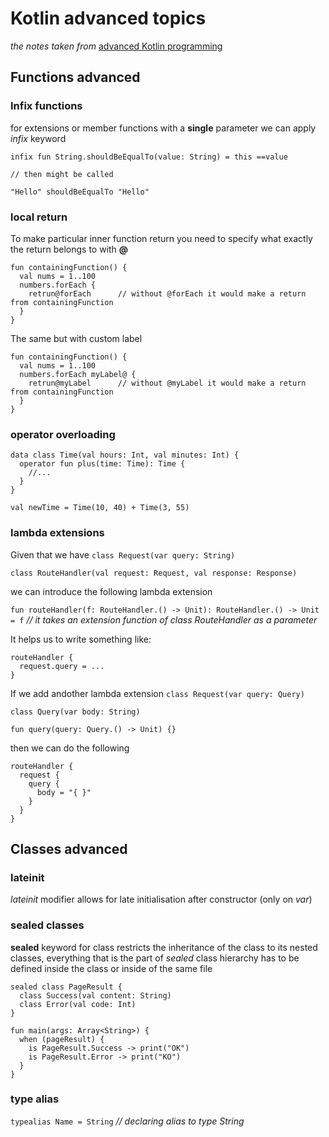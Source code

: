 # Kotlin advanced topics
_the notes taken from_ [advanced Kotlin programming](https://www.oreilly.com/videos/advanced-kotlin-programming/9781491964149/)

## Functions advanced

### Infix functions

for extensions or member functions with a __single__ parameter we can apply _infix_ keyword
```
infix fun String.shouldBeEqualTo(value: String) = this ==value

// then might be called

"Hello" shouldBeEqualTo "Hello"
```

### local return 
To make particular inner function return you need to specify what exactly the return belongs to with __@__

```
fun containingFunction() {
  val nums = 1..100
  numbers.forEach {
    retrun@forEach      // without @forEach it would make a return from containingFunction
  }
}
```

The same but with custom label
```
fun containingFunction() {
  val nums = 1..100
  numbers.forEach myLabel@ {
    retrun@myLabel      // without @myLabel it would make a return from containingFunction
  }
}
```

### operator overloading
```
data class Time(val hours: Int, val minutes: Int) {
  operator fun plus(time: Time): Time {
    //...
  }
}

val newTime = Time(10, 40) + Time(3, 55)
```


### lambda extensions
Given that we have
`class Request(var query: String)`

`class RouteHandler(val request: Request, val response: Response)`


we can introduce the following lambda extension

`fun routeHandler(f: RouteHandler.() -> Unit): RouteHandler.() -> Unit = f` _// it takes an extension function of class RouteHandler as a parameter_


It helps us to write something like:
```
routeHandler {
  request.query = ...
}
```

If we add andother lambda extension
`class Request(var query: Query)`

`class Query(var body: String)`

`fun query(query: Query.() -> Unit) {}`


then we can do the following
```
routeHandler {
  request {
    query {
      body = "{ }"
    }
  }
}
```

## Classes advanced

### lateinit
_lateinit_ modifier allows for late initialisation after constructor (only on _var_)

### sealed classes

__sealed__ keyword for class restricts the inheritance of the class to its nested classes, everything that is the part of _sealed_ class hierarchy has to be defined inside the class or inside of the same file

```
sealed class PageResult {
  class Success(val content: String)
  class Error(val code: Int)
}

fun main(args: Array<String>) {
  when (pageResult) {
    is PageResult.Success -> print("OK")
    is PageResult.Error -> print("KO")
  }
}
```

### type alias
`typealias Name = String` _// declaring alias to type String_



